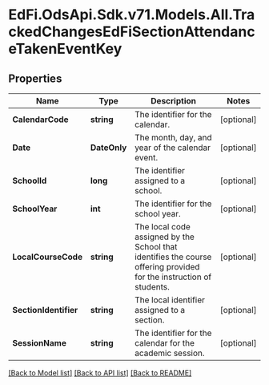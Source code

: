 # EdFi.OdsApi.Sdk.v71.Models.All.TrackedChangesEdFiSectionAttendanceTakenEventKey

## Properties

Name | Type | Description | Notes
------------ | ------------- | ------------- | -------------
**CalendarCode** | **string** | The identifier for the calendar. | [optional] 
**Date** | **DateOnly** | The month, day, and year of the calendar event. | [optional] 
**SchoolId** | **long** | The identifier assigned to a school. | [optional] 
**SchoolYear** | **int** | The identifier for the school year. | [optional] 
**LocalCourseCode** | **string** | The local code assigned by the School that identifies the course offering provided for the instruction of students. | [optional] 
**SectionIdentifier** | **string** | The local identifier assigned to a section. | [optional] 
**SessionName** | **string** | The identifier for the calendar for the academic session. | [optional] 

[[Back to Model list]](../README.md#documentation-for-models) [[Back to API list]](../README.md#documentation-for-api-endpoints) [[Back to README]](../README.md)


